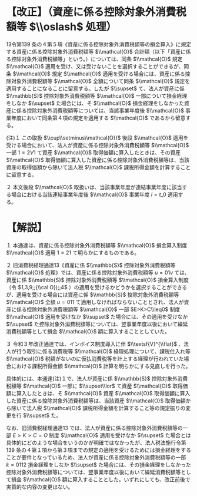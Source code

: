 # 【改正】（資産に係る控除対象外消費税額等 $\\oslash$ 処理）

13令第139 条の４第５項《資産に係る控除対象外消費税額等の損金算入》に規定する資産に係る控除対象外消費税額等 $\\mathcal{O}$ 合計額（以下「資産に係る控除対象外消費税額等」という。）については、同条 $\\mathcal{O}$ 規定 $\\mathcal{O}$ 適用を受け、又は受けないことを選択することができるが、同条 $\\mathcal{O}$ 規定 $\\mathcal{O}$ 適用を受ける場合には、資産に係る控除対象外消費税額等 $\\mathcal{O}$ 全額について同条 $\\mathcal{O}$ 規定を適用することになることに留意する。したが $\\supset$ て、法人が資産に係 $\\mathbb{S}$ 控除対象外消費税額等 $\\mathcal{O}$ 一部について損金経理をしなか $\\supset$ た場合には、そ $\\mathcal{O}$ 損金経理をしなかった資産に係る控除対象外消費税額等については、当該事業年度後 $\\mathcal{O}$ 事業年度において同条第４項の規定を適用する $\\mathcal{O}$ であるから留意する。

(注)１ この取扱 $\\cup\\setminus\\mathcal{O})$ 後段 $\\mathcal{O}$ 適用を受ける場合において、法人が資産に係る控除対象外消費税額等 $\\mathcal{O}$ 一部 $1=2V1$ て資産 $\\mathcal{O}$ 取得価額に算入したときは、その資産 $\\mathcal{O}$ 取得価額に算入した資産に係る控除対象外消費税額等は、当該資産の取得価額から除いて法人税 $\\mathcal{O}$ 課税所得金額を計算することに留意する。

２ 本文後段 $\\mathcal{O}$ 取扱いは、当該事業年度が連結事業年度に該当する場合における当該連結事業年度後 $\\mathcal{O}$ 事業年度 $l=t\_{0}$ 適用する。

# 【解説】

１ 本通達は、資産に係る控除対象外消費税額等 $\\mathcal{O}$ 損金算入制度 $\\mathcal{O}$ 適用 $1=21$ て明らかにするものである。

２ 旧消費税経理通達13《資産に係 $\\mathbb{S}$ 控除対象外消費税額等 $\\mathcal{O}$ 処理》では、資産に係る控除対象外消費税額等 $u=01v$ ては、資産に係 $\\mathbb{S}$ 控除対象外消費税額等 $\\mathcal{O}$ 損金算入制度（令 $1,3,9;;{\\cal O});;4$ ）の適用を受けるかどうかを選択することができるが、適用を受ける場合には資産に係 $\\mathbb{S}$ 控除対象外消費税額等 $\\mathcal{O}$ 全額 $u=011$ て適用しなければならないこととされ、法人が資産に係る控除対象外消費税額等 $\\mathcal{O}$ 一部 $E>K>C\\leq0$ 制度 $\\mathcal{O}$ 適用を受けなか $\\supset$ た場合には、その適用を受けなか $\\supset$ た控除対象外消費税額等については、翌事業年度以後において繰延消費税額等として損金 $\\mathcal{O}$ 額に算入することとしていた。

３ 令和３年改正通達では、インボイス制度導入に伴 $\\textsf{V}^{\\flat}$ 、法人が行う取引に係る消費税等 $\\mathcal{O}$ 経理処理について、課税仕入れ等 $\\mathcal{O}$ 税額がないのに仮払消費税等を計上する経理が行われていた場合における課税所得金額 $\\mathcal{O}$ 計算を明らかにする見直しを行った。

具体的には、本通達(注)１で、法人が資産に係 $\\mathbb{S}$ 控除対象外消費税額等 $\\mathcal{O}$ 一部に $\\supset\\lor$ て資産 $\\mathcal{O}$ 取得価額に算入したときは、そ $\\mathcal{O}$ 資産 $\\mathcal{O}$ 取得価額に算入した資産に係る控除対象外消費税額等は、当該資産 $\\mathcal{O}$ 取得価額から除いて法人税 $\\mathcal{O}$ 課税所得金額を計算すること等の規定振りの変更を行 $\\supset$ た。

なお、旧消費税経理通達13 では、法人が資産に係る控除対象外消費税額等の一部 $E>K>C=O$ 制度 $\\mathcal{O}$ 適用を受けなか $\\supset$ た場合とは具体的にどのような場合をいうのかが明確ではなかったが、法人税法施行令第139 条の４第１項から第３項までの規定の適用を受けるためには損金経理をすることが要件となっているため、法人が資産に係る控除対象外消費税額等の一部 $k=0112$ 損金経理をしなか $\\supset$ た場合には、その損金経理をしなかった控除対象外消費税額等については、翌事業年度以後において繰延消費税額等として損金 $\\mathcal{O}$ 額に算入することとした。いずれにしても、改正前後で実質的な内容の変更はない。